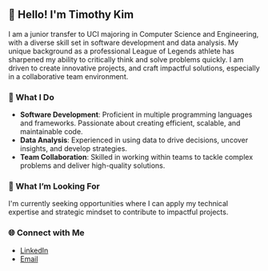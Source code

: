 
## 👋 Hello! I'm Timothy Kim

I am a junior transfer to UCI majoring in Computer Science and Engineering, with a diverse skill set in software development and data analysis. My unique background as a professional League of Legends athlete has sharpened my ability to critically think and solve problems quickly. I am driven to create innovative projects, and craft impactful solutions, especially in a collaborative team environment.

### 🚀 What I Do
- **Software Development**: Proficient in multiple programming languages and frameworks. Passionate about creating efficient, scalable, and maintainable code.
- **Data Analysis**: Experienced in using data to drive decisions, uncover insights, and develop strategies.
- **Team Collaboration**: Skilled in working within teams to tackle complex problems and deliver high-quality solutions.

### 🎯 What I’m Looking For
I'm currently seeking opportunities where I can apply my technical expertise and strategic mindset to contribute to impactful projects.

### 🌐 Connect with Me
- [LinkedIn](https://www.linkedin.com/in/timothy-kim122/) 
- [Email](mailto:timothykim0122@gmail.com)
<!--
**timkim0106/timkim0106** is a ✨ _special_ ✨ repository because its `README.md` (this file) appears on your GitHub profile.

Here are some ideas to get you started:

- 🔭 I’m currently working on ...
- 🌱 I’m currently learning ...
- 👯 I’m looking to collaborate on ...
- 🤔 I’m looking for help with ...
- 💬 Ask me about ...
- 📫 How to reach me: ...
- 😄 Pronouns: ...
- ⚡ Fun fact: ...
-->
